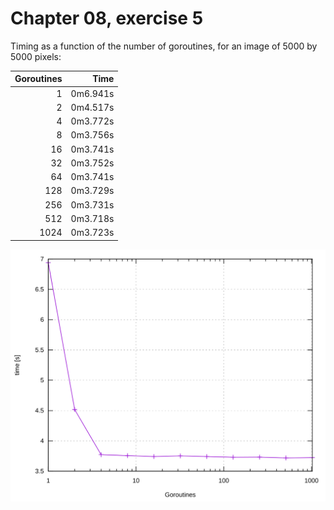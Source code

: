 # Chapter 08, exercise 5

Timing as a function of the number of goroutines, for an image of 5000 by 5000
pixels:

| Goroutines | Time     |
| ---------: | -------: |
|          1 | 0m6.941s |
|          2 | 0m4.517s |
|          4 | 0m3.772s |
|          8 | 0m3.756s |
|         16 | 0m3.741s |
|         32 | 0m3.752s |
|         64 | 0m3.741s |
|        128 | 0m3.729s |
|        256 | 0m3.731s |
|        512 | 0m3.718s |
|       1024 | 0m3.723s |

![Time over goroutines](timing.svg)
